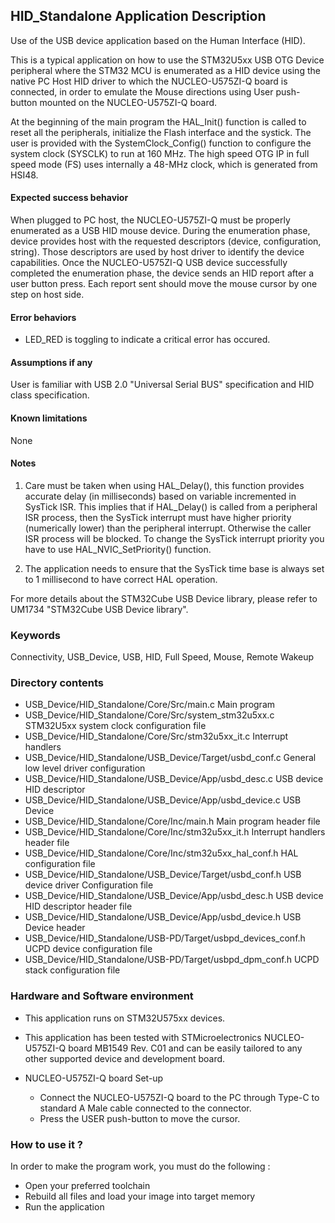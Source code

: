 ## HID_Standalone Application Description

Use of the USB device application based on the Human Interface (HID).

This is a typical application on how to use the STM32U5xx USB OTG Device peripheral where the STM32 MCU is
enumerated as a HID device using the native PC Host HID driver to which the NUCLEO-U575ZI-Q
board is connected, in order to emulate the Mouse directions using User push-button mounted on the
NUCLEO-U575ZI-Q board.

At the beginning of the main program the HAL_Init() function is called to reset all the peripherals,
initialize the Flash interface and the systick. The user is provided with the SystemClock_Config()
function to configure the system clock (SYSCLK) to run at 160 MHz.
The high speed OTG IP in full speed mode (FS) uses
internally a 48-MHz clock, which is generated from HSI48.

#### <b>Expected success behavior</b>

When plugged to PC host, the NUCLEO-U575ZI-Q must be properly enumerated as a USB HID mouse device.
During the enumeration phase, device provides host with the requested descriptors (device, configuration, string).
Those descriptors are used by host driver to identify the device capabilities.
Once the NUCLEO-U575ZI-Q USB device successfully completed the enumeration phase, the device sends an HID report after a user button press.
Each report sent should move the mouse cursor by one step on host side.

#### <b>Error behaviors</b>

  - LED_RED is toggling to indicate a critical error has occured.

#### <b>Assumptions if any</b>

User is familiar with USB 2.0 "Universal Serial BUS" specification and HID class specification.

#### <b>Known limitations</b>

None

#### Notes

 1. Care must be taken when using HAL_Delay(), this function provides accurate delay (in milliseconds)
      based on variable incremented in SysTick ISR. This implies that if HAL_Delay() is called from
      a peripheral ISR process, then the SysTick interrupt must have higher priority (numerically lower)
      than the peripheral interrupt. Otherwise the caller ISR process will be blocked.
      To change the SysTick interrupt priority you have to use HAL_NVIC_SetPriority() function.

 2. The application needs to ensure that the SysTick time base is always set to 1 millisecond
      to have correct HAL operation.

For more details about the STM32Cube USB Device library, please refer to UM1734
"STM32Cube USB Device library".

### Keywords

Connectivity, USB_Device, USB, HID, Full Speed, Mouse, Remote Wakeup

### Directory contents

  - USB_Device/HID_Standalone/Core/Src/main.c                        Main program
  - USB_Device/HID_Standalone/Core/Src/system_stm32u5xx.c            STM32U5xx system clock configuration file
  - USB_Device/HID_Standalone/Core/Src/stm32u5xx_it.c                Interrupt handlers
  - USB_Device/HID_Standalone/USB_Device/Target/usbd_conf.c          General low level driver configuration
  - USB_Device/HID_Standalone/USB_Device/App/usbd_desc.c             USB device HID descriptor
  - USB_Device/HID_Standalone/USB_Device/App/usbd_device.c           USB Device
  - USB_Device/HID_Standalone/Core/Inc/main.h                        Main program header file
  - USB_Device/HID_Standalone/Core/Inc/stm32u5xx_it.h                Interrupt handlers header file
  - USB_Device/HID_Standalone/Core/Inc/stm32u5xx_hal_conf.h          HAL configuration file
  - USB_Device/HID_Standalone/USB_Device/Target/usbd_conf.h          USB device driver Configuration file
  - USB_Device/HID_Standalone/USB_Device/App/usbd_desc.h             USB device HID descriptor header file
  - USB_Device/HID_Standalone/USB_Device/App/usbd_device.h           USB Device header
  - USB_Device/HID_Standalone/USB-PD/Target/usbpd_devices_conf.h     UCPD device configuration file
  - USB_Device/HID_Standalone/USB-PD/Target/usbpd_dpm_conf.h         UCPD stack configuration file

### Hardware and Software environment

  - This application runs on STM32U575xx devices.

  - This application has been tested with STMicroelectronics NUCLEO-U575ZI-Q board MB1549 Rev. C01
    and can be easily tailored to any other supported device and development board.

  - NUCLEO-U575ZI-Q board Set-up
    - Connect the NUCLEO-U575ZI-Q board to the PC through Type-C to standard A Male cable connected to the connector.
    - Press the USER push-button to move the cursor.

### How to use it ?

In order to make the program work, you must do the following :
 - Open your preferred toolchain
 - Rebuild all files and load your image into target memory
 - Run the application